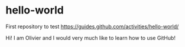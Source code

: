 # hello-world
First repository to test https://guides.github.com/activities/hello-world/

Hi! I am Olivier and I would very much like to learn how to use GitHub!
